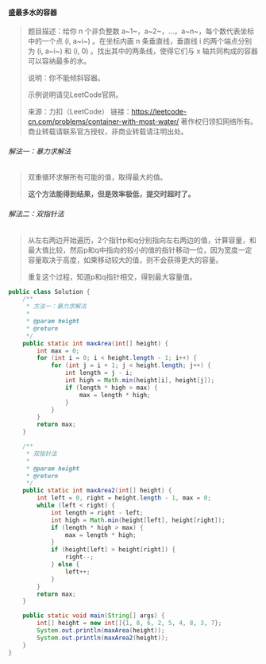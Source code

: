 #### 盛最多水的容器

> 题目描述：给你 n 个非负整数 a~1~，a~2~，...，a~n~，每个数代表坐标中的一个点 (i, a~i~) 。在坐标内画 n 条垂直线，垂直线 i 的两个端点分别为 (i, a~i~) 和 (i, 0) 。找出其中的两条线，使得它们与 x 轴共同构成的容器可以容纳最多的水。 
>
> 说明：你不能倾斜容器。
>
> 示例说明请见LeetCode官网。
>
> 来源：力扣（LeetCode）
> 链接：https://leetcode-cn.com/problems/container-with-most-water/
> 著作权归领扣网络所有。商业转载请联系官方授权，非商业转载请注明出处。

###### 解法一：暴力求解法

> 双重循环求解所有可能的值，取得最大的值。 
>
> **这个方法能得到结果，但是效率极低，提交时超时了。**

###### 解法二：双指针法

> 从左右两边开始遍历，2个指针p和q分别指向左右两边的值，计算容量，和最大值比较，然后p和q中指向的较小的值的指针移动一位，因为宽度一定容量取决于高度，如果移动较大的值，则不会获得更大的容量。
>
> 重复这个过程，知道p和q指针相交，得到最大容量值。

```java
public class Solution {
    /**
     * 方法一：暴力求解法
     *
     * @param height
     * @return
     */
    public static int maxArea(int[] height) {
        int max = 0;
        for (int i = 0; i < height.length - 1; i++) {
            for (int j = i + 1; j < height.length; j++) {
                int length = j - i;
                int high = Math.min(height[i], height[j]);
                if (length * high > max) {
                    max = length * high;
                }
            }
        }
        return max;
    }

    /**
     * 双指针法
     *
     * @param height
     * @return
     */
    public static int maxArea2(int[] height) {
        int left = 0, right = height.length - 1, max = 0;
        while (left < right) {
            int length = right - left;
            int high = Math.min(height[left], height[right]);
            if (length * high > max) {
                max = length * high;
            }
            if (height[left] > height[right]) {
                right--;
            } else {
                left++;
            }
        }
        return max;
    }

    public static void main(String[] args) {
        int[] height = new int[]{1, 8, 6, 2, 5, 4, 8, 3, 7};
        System.out.println(maxArea(height));
        System.out.println(maxArea2(height));
    }
}
```
